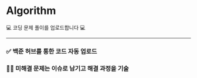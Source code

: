# Algorithm
💻 코딩 문제 풀이를 업로드합니다 💻

---

### ✅ 백준 허브를 통한 코드 자동 업로드

### 😵‍💫 미해결 문제는 이슈로 남기고 해결 과정을 기술
